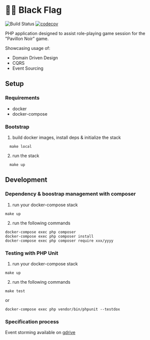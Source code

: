 # :pirate_flag: Black Flag

![Build Status](https://github.com/ludofleury/pavillon-noir/workflows/ci/badge.svg?branch=master) [![codecov](https://codecov.io/gh/ludofleury/pavillon-noir/branch/master/graph/badge.svg)](https://codecov.io/gh/ludofleury/pavillon-noir)

PHP application designed to assist role-playing game session for the "Pavillon Noir" game.

Showcasing usage of:

  - Domain Driven Design
  - CQRS
  - Event Sourcing

## Setup

### Requirements

- docker
- docker-compose

### Bootstrap

1. build docker images, install deps & initialize the stack

```
  make local
```

2. run the stack

```
  make up
```

## Development

### Dependency & boostrap management with composer

1. run your docker-compose stack

```
make up
```

2. run the following commands

```
docker-compose exec php composer 
docker-compose exec php composer install
docker-compose exec php composer require xxx/yyyy
```

### Testing with PHP Unit

1. run your docker-compose stack

```
make up
```

2. run the following commands

```
make test
```

or

```
docker-compose exec php vendor/bin/phpunit --testdox
```


### Specification process

Event storming available on [gdrive](https://docs.google.com/document/d/1Ne8oRaANIvFzSDxvzlruglWoT8TnyzkJl6xL3PJRFkA/edit)
